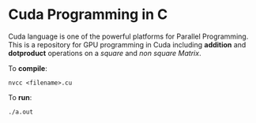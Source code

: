 # Cuda Programming in C
Cuda language is one of the powerful platforms for Parallel Programming. 
This is a repository for GPU programming in Cuda including **addition** and **dotproduct** operations on a *square* and *non square Matrix*.

To **compile**:

```
nvcc <filename>.cu
```

To **run**:

```
./a.out
```


